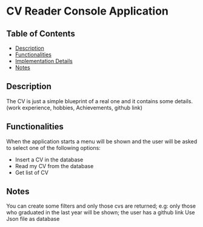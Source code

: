 # CV Reader Console Application

## Table of Contents
- [Description](#description)
- [Functionalities](#functionalities)
- [Implementation Details](#implementation-details)
- [Notes](#Notes)

## Description
The CV is just a simple blueprint of a real one and it contains some details. (work experience, hobbies, Achievements, github link)

## Functionalities
When the application starts a menu will be shown and the user will be asked to select one of the following options:
- Insert a CV in the database
- Read my CV from the database
- Get list of CV
  
## Notes
You can create some filters and only those cvs are returned; e.g: only those who graduated in the last year will be shown; the user has a github link
Use Json file as database
